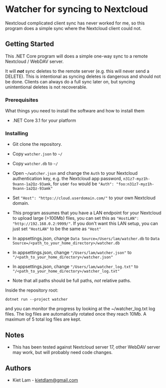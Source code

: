 # Watcher for syncing to Nextcloud

Nextcloud complicated client sync has never worked for me, so this program does a simple sync where the Nextcloud client could not.

## Getting Started

This .NET Core program will does a simple one-way sync to a remote Nextcloud / WebDAV server.

It will ***not*** sync deletes to the remote server (e.g. this will never send a DELETE). This is intentional as syncing deletes is dangerous and should not be done. Clients can always do a full sync later on, but syncing unintentional deletes is not recoverable. 

### Prerequisites

What things you need to install the software and how to install them

* .NET Core 3.1 for your platform


### Installing

* Git clone the repository.

* Copy `watcher.json` to `~/`

* Copy `watcher.db` to `~/`

* Open `~/watcher.json` and change the `Auth` to your Nextcloud authentication key, e.g. the Nextcloud app password, `n31z7-myz1h-9xann-1a2Qz-93amk`, for user `foo` would be `"Auth": "foo:n31z7-myz1h-9xann-1a2Qz-93amk"`

* Set `"Host": "https://cloud.userdomain.com/"` to your own Nextcloud domain.

* This program assumes that you have a LAN endpoint for your Nextcloud to upload large (>100Mb) files, you can set this as `"HostLAN": "http://192.168.0.2:9999/"`. If you don't want this LAN setup, you can just set `"HostLAN"` to be the same as `"Host"`

* In appsettings.json, change `Data Source=/Users/lam/watcher.db` to `Data Source=/<path_to_your_home_directory>/watcher.db`
 
* In appsettings.json, change `"/Users/lam/watcher.json"` to `"/<path_to_your_home_directory>/watcher.json"`

* In appsettings.json, change `"/Users/lam/watcher_log.txt"` to `"/<path_to_your_home_directory>/watcher_log.txt"`

* Note that all paths should be full paths, *not* relative paths.

Inside the repository root:

```
dotnet run --project watcher
```

and you can monitor the progress by looking at the ~/watcher_log.txt log files. The log files are automatically rotated once they reach 10Mb. A maximum of 5 total log files are kept.

## Notes

* This has been tested against Nextcloud server 17, other WebDAV server may work, but will probably need code changes.

## Authors

* Kiet Lam - kietdlam@gmail.com

